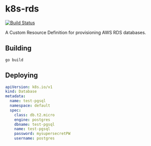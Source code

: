 # k8s-rds

[![Build Status](https://travis-ci.org/sorenmat/k8s-rds.svg?branch=master)](https://travis-ci.org/sorenmat/k8s-rds)


A Custom Resource Definition for provisioning AWS RDS databases.

## Building

`go build`

## Deploying

```yaml
apiVersion: k8s.io/v1
kind: Database
metadata:
  name: test-pgsql
  namespace: default
  spec:
    class: db.t2.micro
    engine: postgres
    dbname: test-pgsql
    name: test-pgsql
    password: mysupersecretPW
    username: postgres
```
